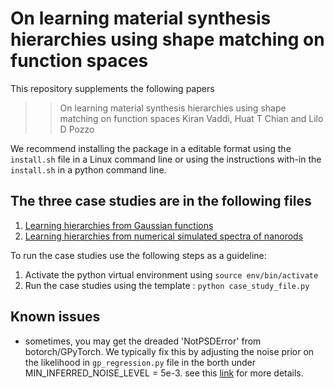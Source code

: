 # On learning material synthesis hierarchies using shape matching on function spaces
This repository supplements the following papers
>> On learning material synthesis hierarchies using shape matching on function spaces Kiran Vaddi, Huat T Chian and Lilo D Pozzo

We recommend installing the package in a editable format using the `install.sh` file in a Linux command line or using the instructions with-in the `install.sh` in a python command line.

## The three case studies are in the following files

1. [Learning hierarchies from Gaussian functions](gaussians.py)
2. [Learning hierarchies from numerical simulated spectra of nanorods](nanorods.py)

To run the case studies use the following steps as a guideline:
1. Activate the python virtual environment using `source env/bin/activate`
2. Run the case studies using the template : `python case_study_file.py`

## Known issues
* sometimes, you may get the dreaded 'NotPSDError' from botorch/GPyTorch. We typically fix this by adjusting the noise prior on the likelihood in `gp_regression.py` file in the borth under MIN_INFERRED_NOISE_LEVEL = 5e-3.
see this [link](https://github.com/pytorch/botorch/issues/179#issuecomment-756462566) for more details.
